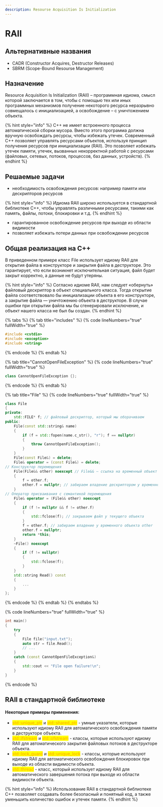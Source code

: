 ```yaml
---
description: Resourse Acquisition Is Initialization
---
```


# RAII

## Альтернативные названия

* CADR (Constructor Acquires, Destructor Releases)
* SBRM (Scope-Bound Resourse Management)

## Назначение

Resource Acquisition Is Initialization (RAII) – программная идиома, смысл которой заключается в том, чтобы с помощью тех или иных программных механизмов получение некоторого ресурса неразрывно совмещалось с инициализацией, а освобождение – с уничтожением объекта.

{% hint style="info" %}
C++ не имеет встроенного процесса автоматической сборки мусора. Вместо этого программа должна вручную освобождать ресурсы, чтобы избежать утечек. Современный C++ позволяет управлять ресурсами объектов, используя принцип получения ресурсов при инициализации (RAII). Это позволяет избежать утечек памяти, утечек, вызванных некорректной работой с ресурсами (файловых, сетевых, потоков, процессов, баз данных, устройств).
{% endhint %}

## Решаемые задачи

* необходимость освобождения ресурсов: например памяти или дескрипторов ресурсов

{% hint style="info" %}
Идиома RAII широко используется в стандартной библиотеке C++, чтобы управлять различными ресурсами, такими как память, файлы, потоки, блокировки и т.д.
{% endhint %}

* гарантированное освобождение ресурсов при выходе из области видимости
* позволяет избежать потери данных при освобождении ресурсов

## Общая реализация на С++

В приведенном примере класс File использует идиому RAII для открытия файла в конструкторе и закрытия файла в деструкторе. Это гарантирует, что если возникнет исключительная ситуация, файл будет закрыт корректно, а данные не будут утеряны.

{% hint style="info" %}
Согласно идиоме RAII, нам следует «обернуть» файловый дескриптор в объект специального класса. Тогда открытие файла соответствовало бы инициализации объекта в его конструкторе, а закрытие файла — уничтожению объекта в деструкторе. В случае ошибки при открытии файла мы бы сгенерировали исключение, и объект нашего класса не был бы создан.
{% endhint %}

{% tabs %}
{% tab title="includes" %}
{% code lineNumbers="true" fullWidth="true" %}
```cpp
#include <cstdio>
#include <exception>
#include <string>
```
{% endcode %}
{% endtab %}

{% tab title="CannotOpenFileException" %}
{% code lineNumbers="true" fullWidth="true" %}
```cpp
class CannotOpenFileException {};
```
{% endcode %}
{% endtab %}

{% tab title="File" %}
{% code lineNumbers="true" fullWidth="true" %}
```cpp
class File 
{
private:
    std::FILE* f; // файловый дескриптор, который мы оборачиваем
public:
    File(const std::string& name) 
    {
        if (f = std::fopen(name.c_str(), "r"); f == nullptr) 
        {
            throw CannotOpenFileException();
        }
    }
    File(const File&) = delete;
    File& operator = (const File&) = delete;
// Конструктор перемещения
    File(File&& other) noexcept // File&& — ссылка на временный объект
    { 
        f = other.f;
        other.f = nullptr; // забираем владение дескриптором у временного объекта other
    }
// Оператор присваивания с семантикой перемещения
    File& operator = (File&& other) noexcept 
    {
        if (f != nullptr && f != other.f) 
        {
            std::fclose(f); // закрываем файл у текущего объекта
        }
        f = other.f; // забираем владение у временного объекта other
        other.f = nullptr;
        return *this;
    }
    ~File() noexcept 
    {
        if (f != nullptr) 
        {
            std::fclose(f);
        }
    }
    std::string Read() const 
    {
        ...
    }
};
```
{% endcode %}
{% endtab %}
{% endtabs %}

{% code lineNumbers="true" fullWidth="true" %}
```cpp
int main() 
{
    try 
    {
        File file("input.txt");
        auto str = file.Read();
        // ...
    } 
    catch (const CannotOpenFileException&) 
    {
        std::cout << "File open failure!\n";
    }
}
```
{% endcode %}

## RAII в стандартной библиотеке

#### Некоторые примеры применения:

* <mark style="color:orange;">std::unique\_ptr</mark> и <mark style="color:orange;">std::shared\_ptr</mark> - умные указатели, которые используют идиому RAII для автоматического освобождения памяти в деструкторе объекта.
* <mark style="color:orange;">std::ifstream</mark> и <mark style="color:orange;">std::ofstream</mark> - классы, которые используют идиому RAII для автоматического закрытия файловых потоков в деструкторе объекта.
* <mark style="color:orange;">std::lock\_guard</mark> и <mark style="color:orange;">std::unique\_lock</mark> - классы, которые используют идиому RAII для автоматического освобождения блокировок при выходе из области видимости объекта.
* <mark style="color:orange;">std::thread</mark> - класс, который использует идиому RAII для автоматического завершения потока при выходе из области видимости объекта.

{% hint style="info" %}
Использование RAII в стандартной библиотеке C++ позволяет создавать более безопасный и понятный код, а также уменьшить количество ошибок и утечек памяти.
{% endhint %}
